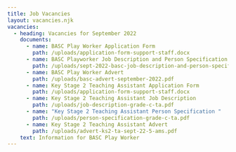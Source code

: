 ```yaml
---
title: Job Vacancies
layout: vacancies.njk
vacancies:
  - heading: Vacancies for September 2022
    documents:
      - name: BASC Play Worker Application Form
        path: /uploads/application-form-support-staff.docx
      - name: BASC Playworker Job Description and Person Specification
        path: /uploads/sept-2022-basc-job-description-and-person-specification.pdf
      - name: BASC Play Worker Advert
        path: /uploads/basc-advert-september-2022.pdf
      - name: Key Stage 2 Teaching Assistant Application Form
        path: /uploads/application-form-support-staff.docx
      - name: Key Stage 2 Teaching Assistant Job Description
        path: /uploads/job-description-grade-c-ta.pdf
      - name: "Key Stage 2 Teaching Assistant Person Specification "
        path: /uploads/person-specification-grade-c-ta.pdf
      - name: Key Stage 2 Teaching Assistant Advert
        path: /uploads/advert-ks2-ta-sept-22-5-ams.pdf
    text: Information for BASC Play Worker
---
```

